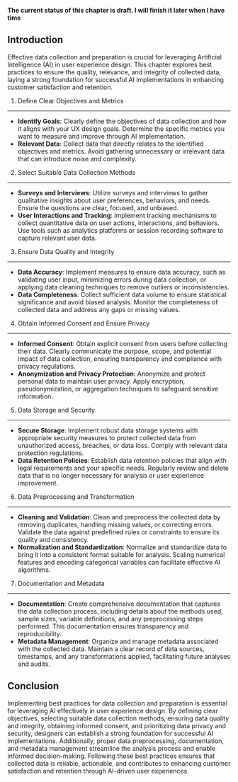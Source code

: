 **The current status of this chapter is draft. I will finish it later when I have time**

Introduction
------------

Effective data collection and preparation is crucial for leveraging Artificial Intelligence (AI) in user experience design. This chapter explores best practices to ensure the quality, relevance, and integrity of collected data, laying a strong foundation for successful AI implementations in enhancing customer satisfaction and retention.

1. Define Clear Objectives and Metrics
--------------------------------------

* **Identify Goals**: Clearly define the objectives of data collection and how it aligns with your UX design goals. Determine the specific metrics you want to measure and improve through AI implementation.
* **Relevant Data**: Collect data that directly relates to the identified objectives and metrics. Avoid gathering unnecessary or irrelevant data that can introduce noise and complexity.

2. Select Suitable Data Collection Methods
------------------------------------------

* **Surveys and Interviews**: Utilize surveys and interviews to gather qualitative insights about user preferences, behaviors, and needs. Ensure the questions are clear, focused, and unbiased.
* **User Interactions and Tracking**: Implement tracking mechanisms to collect quantitative data on user actions, interactions, and behaviors. Use tools such as analytics platforms or session recording software to capture relevant user data.

3. Ensure Data Quality and Integrity
------------------------------------

* **Data Accuracy**: Implement measures to ensure data accuracy, such as validating user input, minimizing errors during data collection, or applying data cleaning techniques to remove outliers or inconsistencies.
* **Data Completeness**: Collect sufficient data volume to ensure statistical significance and avoid biased analysis. Monitor the completeness of collected data and address any gaps or missing values.

4. Obtain Informed Consent and Ensure Privacy
---------------------------------------------

* **Informed Consent**: Obtain explicit consent from users before collecting their data. Clearly communicate the purpose, scope, and potential impact of data collection, ensuring transparency and compliance with privacy regulations.
* **Anonymization and Privacy Protection**: Anonymize and protect personal data to maintain user privacy. Apply encryption, pseudonymization, or aggregation techniques to safeguard sensitive information.

5. Data Storage and Security
----------------------------

* **Secure Storage**: Implement robust data storage systems with appropriate security measures to protect collected data from unauthorized access, breaches, or data loss. Comply with relevant data protection regulations.
* **Data Retention Policies**: Establish data retention policies that align with legal requirements and your specific needs. Regularly review and delete data that is no longer necessary for analysis or user experience improvement.

6. Data Preprocessing and Transformation
----------------------------------------

* **Cleaning and Validation**: Clean and preprocess the collected data by removing duplicates, handling missing values, or correcting errors. Validate the data against predefined rules or constraints to ensure its quality and consistency.
* **Normalization and Standardization**: Normalize and standardize data to bring it into a consistent format suitable for analysis. Scaling numerical features and encoding categorical variables can facilitate effective AI algorithms.

7. Documentation and Metadata
-----------------------------

* **Documentation**: Create comprehensive documentation that captures the data collection process, including details about the methods used, sample sizes, variable definitions, and any preprocessing steps performed. This documentation ensures transparency and reproducibility.
* **Metadata Management**: Organize and manage metadata associated with the collected data. Maintain a clear record of data sources, timestamps, and any transformations applied, facilitating future analyses and audits.

Conclusion
----------

Implementing best practices for data collection and preparation is essential for leveraging AI effectively in user experience design. By defining clear objectives, selecting suitable data collection methods, ensuring data quality and integrity, obtaining informed consent, and prioritizing data privacy and security, designers can establish a strong foundation for successful AI implementations. Additionally, proper data preprocessing, documentation, and metadata management streamline the analysis process and enable informed decision-making. Following these best practices ensures that collected data is reliable, actionable, and contributes to enhancing customer satisfaction and retention through AI-driven user experiences.
